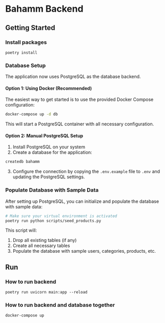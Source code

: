 # Bahamm Backend

## Getting Started

### Install packages

`poetry install`

### Database Setup

The application now uses PostgreSQL as the database backend.

#### Option 1: Using Docker (Recommended)

The easiest way to get started is to use the provided Docker Compose configuration:

```bash
docker-compose up -d db
```

This will start a PostgreSQL container with all necessary configuration.

#### Option 2: Manual PostgreSQL Setup

1. Install PostgreSQL on your system
2. Create a database for the application:
```bash
createdb bahamm
```
3. Configure the connection by copying the `.env.example` file to `.env` and updating the PostgreSQL settings.

### Populate Database with Sample Data

After setting up PostgreSQL, you can initialize and populate the database with sample data:

```bash
# Make sure your virtual environment is activated
poetry run python scripts/seed_products.py
```

This script will:
1. Drop all existing tables (if any)
2. Create all necessary tables
3. Populate the database with sample users, categories, products, etc.

## Run

### How to run backend

`poetry run uvicorn main:app --reload`

### How to run backend and database together

`docker-compose up`